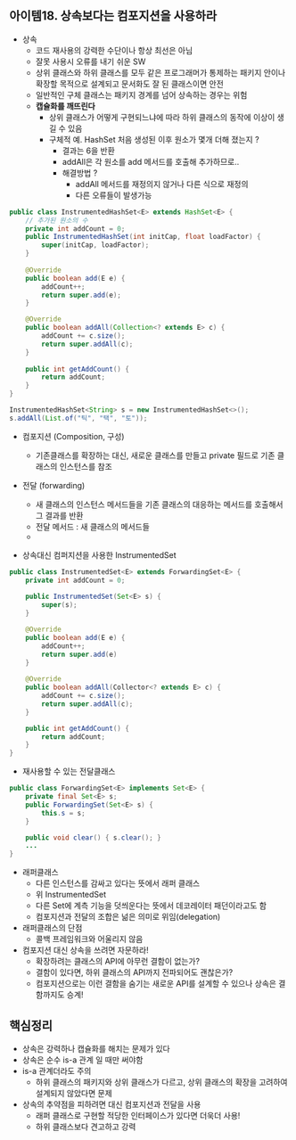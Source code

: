## 아이템18. 상속보다는 컴포지션을 사용하라
* 상속
	* 코드 재사용의 강력한 수단이나 항상 최선은 아님
	* 잘못 사용시 오류를 내기 쉬운 SW
	* 상위 클래스와 하위 클래스를 모두 같은 프로그래머가 통제하는 패키지 안이나 확장할 목적으로 설계되고 문서화도 잘 된 클래스이면 안전
	* 일반적인 구체 클래스는 패키지 경계를 넘어 상속하는 경우는 위험
	* **캡슐화를 깨뜨린다**
		* 상위 클래스가 어떻게 구현되느냐에 따라 하위 클래스의 동작에 이상이 생길 수 있음
		* 구체적 예. HashSet 처음 생성된 이후 원소가 몇개 더해 졌는지 ?
			* 결과는 6을 반환
			* addAll은 각 원소를 add 메서드를 호출해 추가하므로..
			* 해결방법 ?
				* addAll 메서드를 재정의지 않거나 다른 식으로 재정의
				* 다른 오류들이 발생가능
```java
public class InstrumentedHashSet<E> extends HashSet<E> {
	// 추가된 원소의 수
	private int addCount = 0;
	public InstrumentedHashSet(int initCap, float loadFactor) {
		super(initCap, loadFactor);
	}
	
	@Override
	public boolean add(E e) {
		addCount++;
		return super.add(e);
	}

	@Override
	public boolean addAll(Collection<? extends E> c) {
		addCount += c.size();
		return super.addAll(c);
	}
	 
	public int getAddCount() {
		return addCount;
	}
}
```
```java
InstrumentedHashSet<String> s = new InstrumentedHashSet<>();
s.addAll(List.of("틱", "택", "토"));
```
		
* 컴포지션 (Composition, 구성)
	* 기존클래스를 확장하는 대신, 새로운 클래스를 만들고 private 필드로 기존 클래스의 인스턴스를 참조

* 전달 (forwarding)
	* 새 클래스의 인스턴스 메서드들을 기존 클래스의 대응하는 메서드를 호출해서 그 결과를 반환
	* 전달 메서드 : 새 클래스의 메서드들
	*
* 상속대신 컴퍼지션을 사용한 InstrumentedSet
```java
public class InstrumentedSet<E> extends ForwardingSet<E> {
	private int addCount = 0;
	
	public InstrumentedSet(Set<E> s) {
		super(s);
	}

	@Override
	public boolean add(E e) {
		addCount++;
		return super.add(e)
	}
	
	@Override
	public boolean addAll(Collector<? extends E> c) {
		addCount += c.size();
		return super.addAll(c);
	}

	public int getAddCount() {
		return addCount;
	}
}
```
* 재사용할 수 있는 전달클래스
```java
public class ForwardingSet<E> implements Set<E> {
	private final Set<E> s;
	public ForwardingSet(Set<E> s) {
		this.s = s;
	}

	public void clear() { s.clear(); }
	...
}
```
* 래퍼클래스
	* 다른 인스턴스를 감싸고 있다는 뜻에서 래퍼 클래스
	* 위 InstrumentedSet
	* 다른 Set에 계측 기능을 덧씌운다는 뜻에서 데코레이터 패던이라고도 함
	* 컴포지션과 전달의 조합은 넒은 의미로 위임(delegation)
* 래퍼클래스의 단점
	* 콜백 프레임워크와 어울리지 않음
* 컴포지션 대신 상속을 쓰려면 자문하라!
	* 확장하려는 클래스의 API에 아무런 결함이 없는가?
	* 결함이 있다면, 하위 클래스의 API까지 전파되어도 괜찮은가?
	* 컴포지션으로는 이런 결함을 숨기는 새로운 API를 설계할 수 있으나 상속은 결함까지도 승계!

## 핵심정리
* 상속은 강력하나 캡슐화를 해치는 문제가 있다
* 상속은 순수 is-a 관계 일 때만 써야함
* is-a 관계더라도 주의
	* 하위 클래스의 패키지와 상위 클래스가 다르고, 상위 클래스의 확장을 고려하여 설계되지 않았다면 문제
* 상속의 추약점을 피하려면 대신 컴포지션과 전달을 사용
	* 래퍼 클래스로 구현할 적당한 인터페이스가 있다면 더욱더 사용!
	* 하위 클래스보다 견고하고 강력
<!--stackedit_data:
eyJoaXN0b3J5IjpbLTU1OTE1NTE3XX0=
-->